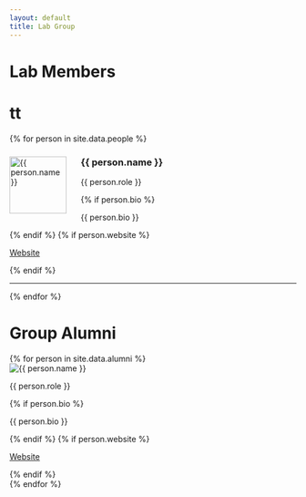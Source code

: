 ```yaml
---
layout: default
title: Lab Group
---
```


# Lab Members
# tt

<div class="lab-grid">
  {% for person in site.data.people %}
    <div class="lab-card">
      <img src="{{ person.img }}" width="100" align="left" style="margin: 0px 25px 0px 0px" alt="{{ person.name }}">
      <h3>{{ person.name }}</h3>
      <p class="role">{{ person.role }}</p>
      {% if person.bio %}
        <p class="bio">{{ person.bio }}</p>
      {% endif %}
      {% if person.website %}
        <p><a href="{{ person.website }}" target="_blank">Website</a></p>
      {% endif %}
    </div>
    <hr>
  {% endfor %}
</div>

# Group Alumni

<div class="lab-grid">
  {% for person in site.data.alumni %}
    <div class="lab-card">
      <img src="{{ person.img }}" alt="{{ person.name }}">
      <p class="role">{{ person.role }}</p>
      {% if person.bio %}
        <p class="bio">{{ person.bio }}</p>
      {% endif %}
      {% if person.website %}
        <p><a href="{{ person.website }}" target="_blank">Website</a></p>
      {% endif %}
    </div>
  {% endfor %}
</div>
